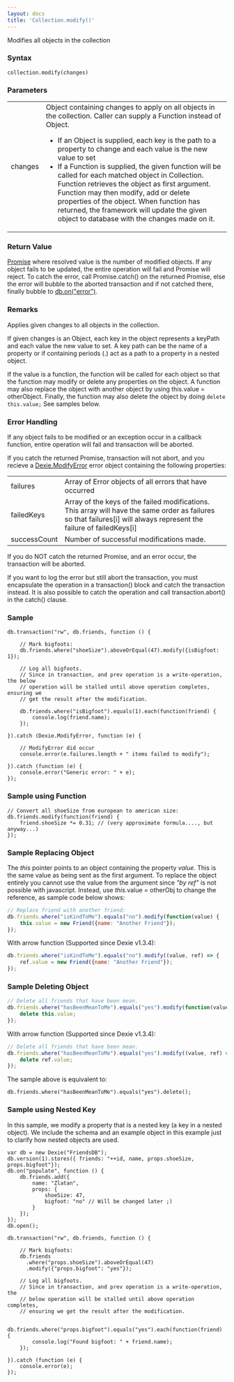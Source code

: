 ```yaml
---
layout: docs
title: 'Collection.modify()'
---
```

Modifies all objects in the collection

### Syntax

    collection.modify(changes)

### Parameters
<table>
<tr><td>changes</td><td>Object containing changes to apply on all objects in the collection. Caller can supply a Function instead of Object.
<ul><li>If an Object is supplied, each key is the path to a property to change and each value is the new value to set</li>
<li>If a Function is supplied, the given function will be called for each matched object in Collection. Function retrieves the object as first argument. Function may then modify, add or delete properties of the object. When function has returned, the framework will update the given object to database with the changes made on it.
</td></tr>
</table>

### Return Value

[Promise](Promise) where resolved value is the number of modified objects. If any object fails to be updated, the entire operation will fail and Promise will reject. To catch the error, call Promise.catch() on the returned Promise, else the error will bubble to the aborted transaction and if not catched there, finally bubble to [db.on("error")](Dexie.on.error).

### Remarks

Applies given changes to all objects in the collection.

If given changes is an Object, each key in the object represents a keyPath and each value the new value to set. A key path can be the name of a property or if containing periods (.) act as a path to a property in a nested object.

If the value is a function, the function will be called for each object so that the function may modify or delete any properties on the object. A function may also replace the object with another object by using this.value = otherObject. Finally, the function may also delete the object by doing `delete this.value;` See samples below.

### Error Handling
If any object fails to be modified or an exception occur in a callback function, entire operation will fail and transaction will be aborted.

If you catch the returned Promise, transaction will not abort, and you recieve a [Dexie.ModifyError](Dexie.ModifyError) error object containing the following properties:

<table>
<tr><td>failures</td><td>Array of Error objects of all errors that have occurred</td></tr>
<tr><td>failedKeys</td><td>Array of the keys of the failed modifications. This array will have the same order as failures so that failures[i] will always represent the failure of failedKeys[i]</td></tr>
<tr><td>successCount</td><td>Number of successful modifications made.</td></tr>
</table>

If you do NOT catch the returned Promise, and an error occur, the transaction will be aborted.

If you want to log the error but still abort the transaction, you must encapsulate the operation in a transaction() block and catch the transaction instead. It is also possible to catch the operation and call transaction.abort() in the catch() clause.

### Sample

    db.transaction("rw", db.friends, function () {

        // Mark bigfoots:
        db.friends.where("shoeSize").aboveOrEqual(47).modify({isBigfoot: 1});
    
        // Log all bigfoots.
        // Since in transaction, and prev operation is a write-operation, the below
        // operation will be stalled until above operation completes, ensuring we
        // get the result after the modification.

        db.friends.where("isBigfoot").equals(1).each(function(friend) {
            console.log(friend.name);
        });

    }).catch (Dexie.ModifyError, function (e) {

        // ModifyError did occur
        console.error(e.failures.length + " items failed to modify");

    }).catch (function (e) {
        console.error("Generic error: " + e);
    });

### Sample using Function

    // Convert all shoeSize from european to american size:
    db.friends.modify(function(friend) {
        friend.shoeSize *= 0.31; // (very approximate formula...., but anyway...)
    });

### Sample Replacing Object
The <i>this</i> pointer points to an object containing the property <i>value</i>. This is the same value as being sent as the first argument. To replace the object entirely you cannot use the value from the argument since <i>"by ref"</i> is not possible with javascript. Instead, use <i>this</i>.value = otherObj to change the reference, as sample code below shows:

```javascript
// Replace friend with another friend:
db.friends.where("isKindToMe").equals("no").modify(function(value) {
    this.value = new Friend({name: "Another Friend"});
});
```
With arrow function (Supported since Dexie v1.3.4):
```javascript
db.friends.where("isKindToMe").equals("no").modify((value, ref) => {
    ref.value = new Friend({name: "Another Friend"});
});
```

### Sample Deleting Object

```javascript
// Delete all friends that have been mean.
db.friends.where("hasBeenMeanToMe").equals("yes").modify(function(value) {
    delete this.value;
});
```
With arrow function (Supported since Dexie v1.3.4):
```javascript
// Delete all friends that have been mean.
db.friends.where("hasBeenMeanToMe").equals("yes").modify((value, ref) => {
    delete ref.value;
});
```

The sample above is equivalent to:

    db.friends.where("hasBeenMeanToMe").equals("yes").delete();

### Sample using Nested Key
 
In this sample, we modify a property that is a nested key (a key in a nested object). We include the schema and an example object in this example just to clarify how nested objects are used.

    var db = new Dexie("FriendsDB");
    db.version(1).stores({ friends: "++id, name, props.shoeSize, props.bigfoot"});
    db.on("populate", function () {
        db.friends.add({
            name: "Zlatan",
            props: {
                shoeSize: 47,
                bigfoot: "no" // Will be changed later ;)
            }
        });
    });
    db.open();

    db.transaction("rw", db.friends, function () {

        // Mark bigfoots:
        db.friends
          .where("props.shoeSize").aboveOrEqual(47)
          .modify({"props.bigfoot": "yes"});
    
        // Log all bigfoots.
        // Since in transaction, and prev operation is a write-operation, the
        // below operation will be stalled until above operation completes, 
        // ensuring we get the result after the modification.

        db.friends.where("props.bigfoot").equals("yes").each(function(friend) {
            console.log("Found bigfoot: " + friend.name);
        });

    }).catch (function (e) {
        console.error(e);
    });
